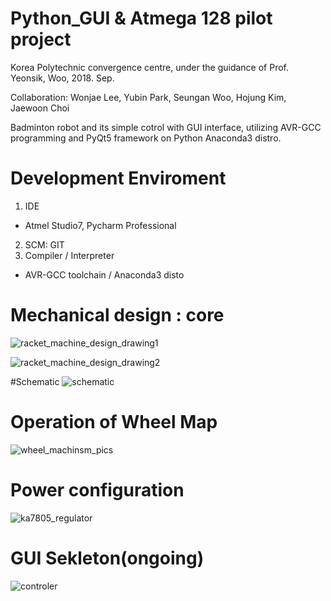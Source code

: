 # Python_GUI & Atmega 128 pilot project

Korea Polytechnic convergence centre, under the guidance of Prof. Yeonsik, Woo, 2018. Sep.

Collaboration: Wonjae Lee, Yubin Park, Seungan Woo, Hojung Kim, Jaewoon Choi

Badminton robot and its simple cotrol with GUI interface, utilizing AVR-GCC programming and PyQt5 framework on Python Anaconda3 distro.

# Development Enviroment
1. IDE
- Atmel Studio7, Pycharm Professional
2. SCM: GIT
3. Compiler / Interpreter
- AVR-GCC toolchain / Anaconda3 disto

# Mechanical design : core
![racket_machine_design_drawing1](https://user-images.githubusercontent.com/19379126/45284663-10c72b00-b51c-11e8-8e55-32783f754c03.JPG)

![racket_machine_design_drawing2](https://user-images.githubusercontent.com/19379126/45285045-15401380-b51d-11e8-8d99-3478cd50f92e.JPG)

#Schematic
![schematic](https://user-images.githubusercontent.com/19379126/45502813-ec8b7880-b7bf-11e8-96a3-9eafb9325e61.png)


# Operation of Wheel Map
![wheel_machinsm_pics](https://user-images.githubusercontent.com/19379126/45285171-7cf65e80-b51d-11e8-9e58-0c2788062402.png)

# Power configuration
![ka7805_regulator](https://user-images.githubusercontent.com/19379126/45285259-b75ffb80-b51d-11e8-9e2a-77ace1eec1ab.JPG)

# GUI Sekleton(ongoing)
![controler](https://user-images.githubusercontent.com/19379126/45286880-e7110280-b521-11e8-9a51-4780460b47dd.PNG)